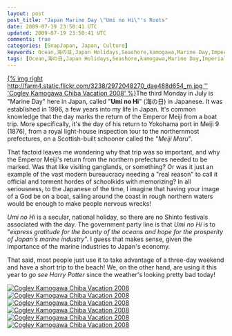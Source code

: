```yaml
---           
layout: post
post_title: "Japan Marine Day \"Umi no Hi\"'s Roots"
date: 2009-07-19 23:50:41 UTC
updated: 2009-07-19 23:50:41 UTC
comments: true
categories: [SnapJapan, Japan, Culture]
keywords: Ocean,海の日,Japan Holidays,Seashore,kamogawa,Marine Day,Imperial,Beach,Umi no Hi,Emperor Meiji
tags: [Ocean,海の日,Japan Holidays,Seashore,kamogawa,Marine Day,Imperial,Beach,Umi no Hi,Emperor Meiji]
---
```

 


[{% img right http://farm4.static.flickr.com/3238/2972048270_dae488d654_m.jpg '' 'Cogley Kamogawa Chiba Vacation 2008' %}](http://www.flickr.com/photos/81796435@N00/2972048270 "View 'Cogley Kamogawa Chiba Vacation 2008' on Flickr.com")The third Monday in July is "Marine Day" here in Japan, called "**Umi no Hi**" (海の日) in Japanese. It was established in 1996, a few years into my life in Japan. It's common knowledge that the day marks the return of the Emperor Meiji from a boat trip. More specifically, it's the day of his return to Yokohama port in Meiji 9 (1876), from a royal light-house inspection tour to the northernmost prefectures, on a Scottish-built schooner called the "_Meiji Maru_". 




That factoid leaves me wondering why that trip was so important, and why the Emperor Meiji's return from the northern prefectures needed to be marked. Was that like visiting ganglands, or something? Or was it just an example of the vast modern bureaucracy needing a "real reason" to call it official and torment hordes of schoolkids with memorizing? In all seriousness, to the Japanese of the time, I imagine that having your image of a God be on a boat, sailing around the coast in rough northern waters would be enough to make people nervous wrecks!




_Umi no Hi_ is a secular, national holiday, so there are no Shinto festivals associated with the day. The government party line is that _Umi no Hi_ is to "_express gratitude for the bounty of the oceans and hope for the prosperity of Japan's marine industry_". I guess that makes sense, given the importance of the marine industries to Japan's economy. 




That said, most people just use it to take advantage of a three-day weekend and have a short trip to the beach! We, on the other hand, are using it this year to _go see Harry Potter_ since the weather's looking pretty bad today! 




[![Cogley Kamogawa Chiba Vacation 2008](http://farm4.static.flickr.com/3201/2972082804_a34afec702_s.jpg)](http://www.flickr.com/photos/81796435@N00/2972082804 "View 'Cogley Kamogawa Chiba Vacation 2008' on Flickr.com")[![Cogley Kamogawa Chiba Vacation 2008](http://farm4.static.flickr.com/3158/2971238811_b4b145a88c_s.jpg)](http://www.flickr.com/photos/81796435@N00/2971238811 "View 'Cogley Kamogawa Chiba Vacation 2008' on Flickr.com")[![Cogley Kamogawa Chiba Vacation 2008](http://farm4.static.flickr.com/3279/2972079808_9a5b4e6f57_s.jpg)](http://www.flickr.com/photos/81796435@N00/2972079808 "View 'Cogley Kamogawa Chiba Vacation 2008' on Flickr.com")[![Cogley Kamogawa Chiba Vacation 2008](http://farm4.static.flickr.com/3212/2972076726_fa9e307595_s.jpg)](http://www.flickr.com/photos/81796435@N00/2972076726 "View 'Cogley Kamogawa Chiba Vacation 2008' on Flickr.com")[![Cogley Kamogawa Chiba Vacation 2008](http://farm4.static.flickr.com/3006/2972074830_cdd0d35a09_s.jpg)](http://www.flickr.com/photos/81796435@N00/2972074830 "View 'Cogley Kamogawa Chiba Vacation 2008' on Flickr.com")[![Cogley Kamogawa Chiba Vacation 2008](http://farm4.static.flickr.com/3044/2972072148_6e64441fb2_s.jpg)](http://www.flickr.com/photos/81796435@N00/2972072148 "View 'Cogley Kamogawa Chiba Vacation 2008' on Flickr.com")


